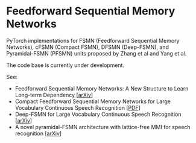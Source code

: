 # Feedforward Sequential Memory Networks
PyTorch implementations for FSMN (Feedforward Sequential Memory Networks), cFSMN (Compact FSMN), DFSMN (Deep-FSMN), and Pyramidal-FSMN (PFSMN) units proposed by Zhang et al and Yang et al.

The code base is currently under development.

See:
- Feedforward Sequential Memory Networks: A New Structure to Learn Long-term Dependency [[arXiv](https://arxiv.org/abs/1512.08301)]
- Compact Feedforward Sequential Memory Networks for Large Vocabulary Continuous Speech Recognition [[PDF](https://pdfs.semanticscholar.org/eb62/dabac5f62f267a42b9f2615e057dd21eb9d3.pdf)]
- Deep-FSMN for Large Vocabulary Continuous Speech Recognition [[arXiv](https://arxiv.org/abs/1803.05030)]
- A novel pyramidal-FSMN architecture with lattice-free MMI for speech recognition [[arXiv](https://arxiv.org/abs/1810.11352)]
